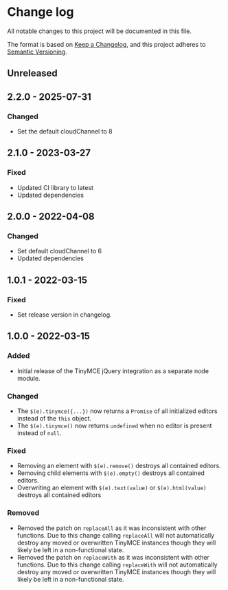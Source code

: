 # Change log
All notable changes to this project will be documented in this file.

The format is based on [Keep a Changelog](https://keepachangelog.com/en/1.0.0/),
and this project adheres to [Semantic Versioning](https://semver.org/spec/v2.0.0.html).

## Unreleased

## 2.2.0 - 2025-07-31

### Changed
- Set the default cloudChannel to 8

## 2.1.0 - 2023-03-27

### Fixed
- Updated CI library to latest
- Updated dependencies

## 2.0.0 - 2022-04-08

### Changed
- Set default cloudChannel to 6
- Updated dependencies

## 1.0.1 - 2022-03-15

### Fixed
- Set release version in changelog.

## 1.0.0 - 2022-03-15

### Added
- Initial release of the TinyMCE jQuery integration as a separate node module.

### Changed
- The `$(e).tinymce({...})` now returns a `Promise` of all initialized editors instead of the `this` object.
- The `$(e).tinymce()` now returns `undefined` when no editor is present instead of `null`.

### Fixed
- Removing an element with `$(e).remove()` destroys all contained editors.
- Removing child elements with `$(e).empty()` destroys all contained editors.
- Overwriting an element with `$(e).text(value)` or `$(e).html(value)` destroys all contained editors

### Removed
- Removed the patch on `replaceAll` as it was inconsistent with other functions. Due to this change calling `replaceAll` will not automatically destroy any moved or overwritten TinyMCE instances though they will likely be left in a non-functional state.
- Removed the patch on `replaceWith` as it was inconsistent with other functions. Due to this change calling `replaceWith` will not automatically destroy any moved or overwritten TinyMCE instances though they will likely be left in a non-functional state.

